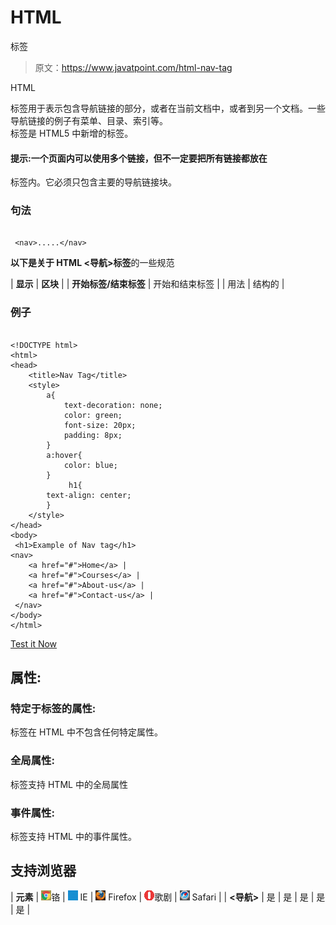 # HTML

<nav>标签</nav>

> 原文：<https://www.javatpoint.com/html-nav-tag>

HTML

<nav>标签用于表示包含导航链接的部分，或者在当前文档中，或者到另一个文档。一些导航链接的例子有菜单、目录、索引等。</nav>

<nav>标签是 HTML5 中新增的标签。</nav>

#### 提示:一个页面内可以使用多个链接，但不一定要把所有链接都放在

<nav>标签内。它必须只包含主要的导航链接块。</nav>

### 句法

```

 <nav>.....</nav>

```

**以下是关于 HTML <导航>标签**的一些规范

| **显示** | **区块** |
| **开始标签/结束标签** | 开始和结束标签 |
| 用法 | 结构的 |

### 例子

```

<!DOCTYPE html>
<html>
<head>
	<title>Nav Tag</title>
	<style>
		a{
			text-decoration: none;
			color: green;
			font-size: 20px;
			padding: 8px;
		}
		a:hover{
			color: blue;
		}
	         h1{
		text-align: center;
		}
	</style>
</head>
<body>
 <h1>Example of Nav tag</h1>
<nav>
 	<a href="#">Home</a> |
 	<a href="#">Courses</a> |
 	<a href="#">About-us</a> |
 	<a href="#">Contact-us</a> |
 </nav>
</body>
</html>

```

[Test it Now](https://www.javatpoint.com/oprweb/test.jsp?filename=htmlnavtag)

## 属性:

### 特定于标签的属性:

<nav>标签在 HTML 中不包含任何特定属性。</nav>

### 全局属性:

<nav>标签支持 HTML 中的全局属性</nav>

### 事件属性:

<nav>标签支持 HTML 中的事件属性。</nav>

## 支持浏览器

| **元素** | ![chrome browser](img/4fbdc93dc2016c5049ed108e7318df19.png)铬 | ![ie browser](img/83dd23df1fe8373fd5bf054b2c1dd88b.png) IE | ![firefox browser](img/4f001fff393888a8a807ed29b28145d1.png) Firefox | ![opera browser](img/6cad4a592cc69a052056a0577b4aac65.png)歌剧 | ![safari browser](img/a0f6a9711a92203c5dc5c127fe9c9fca.png) Safari |
| **<导航>** | 是 | 是 | 是 | 是 | 是 |
